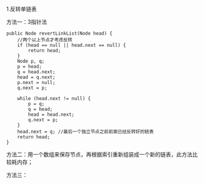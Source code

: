 1.反转单链表

方法一：3指针法
```
public Node revertLinkList(Node head) {
    //两个以上节点才考虑反转
    if (head == null || head.next == null) {
        return head;
    }
    Node p, q;
    p = head;
    q = head.next;
    head = q.next;
    p.next = null;
    q.next = p;

    while (head.next != null) {
        p = q;
        q = head;
        head = head.next;
        q.next = p;
    }
    head.next = q; //最后一个独立节点之前前面已经反转好的链表
    return head;
}
```

方法二：用一个数组来保存节点，再根据索引重新组装成一个新的链表，此方法比较耗内存；

方法三：
